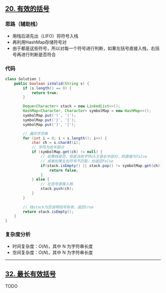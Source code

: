 ## [20. 有效的括号](https://leetcode-cn.com/problems/valid-parentheses/)

### 思路（辅助栈）

-   用栈后进先出（LIFO）将符号入栈
-   再利用HashMap存储符号对
-   由于都是这些符号，所以对每一个符号进行判断，如果左括号直接入栈，右括号再进行判断是否符合

### 代码


```java
class Solution {
    public boolean isValid(String s) {
        if (s.length() == 0) {
            return true;
        }

        Deque<Character> stack = new LinkedList<>();
        HashMap<Character, Character> symbolMap = new HashMap<>();
        symbolMap.put(')', '(');
        symbolMap.put('}', '{');
        symbolMap.put(']', '[');

        // 遍历字符串
        for (int i = 0; i < s.length(); i++) {
            char ch = s.charAt(i);
            // 字符为右半部分
            if (symbolMap.get(ch) != null) {
                // 如果栈是空，但是当前字符ch又是右半部分，则直接为false
                // 或者如果左右符号不匹配，也返回false
                if(stack.isEmpty() || stack.pop() != symbolMap.get(ch)) {
                    return false;
                }
            } else {
                // 左括号直接入栈
                stack.push(ch);
            }
        }
        
        // 栈stack为空说明括号有效，返回true
        return stack.isEmpty();
    }
}
```

### **复杂度分析**

- 时间复杂度：$O(N)$，其中 N 为字符串长度
- 空间复杂度：$O(N)$，其中 N 为字符串长度

<hr>

## [32. 最长有效括号](https://leetcode-cn.com/problems/longest-valid-parentheses/)

TODO